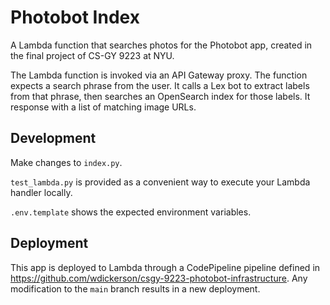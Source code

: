 # Photobot Index

A Lambda function that searches photos for the Photobot app, created in the final project of CS-GY 9223 at NYU.

The Lambda function is invoked via an API Gateway proxy. The function expects a search phrase from the user. It calls a Lex bot to extract labels from that phrase, then searches an OpenSearch index for those labels. It response with a list of matching image URLs.

## Development

Make changes to `index.py`. 

`test_lambda.py` is provided as a convenient way to execute your Lambda handler locally.

`.env.template` shows the expected environment variables.

## Deployment

This app is deployed to Lambda through a CodePipeline pipeline defined in https://github.com/wdickerson/csgy-9223-photobot-infrastructure. Any modification to the `main` branch results in a new deployment.
